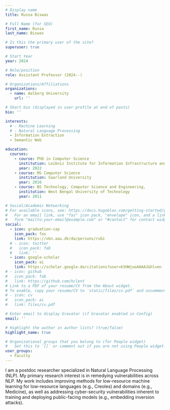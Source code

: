 ```yaml
---
# Display name
title: Russa Biswas

# Full Name (for SEO)
first_name: Russa
last_name: Biswas

# Is this the primary user of the site?
superuser: true

# Start Year
year: 2024

# Role/position
role: Assistant Professor (2024--)

# Organizations/Affiliations
organizations:
  - name: Aalborg University
    url: ''

# Short bio (displayed in user profile at end of posts)
bio: ''

interests:
  # - Machine Learning
  # - Natural Language Processing
  - Information Extraction
  - Semantic Web

education:
  courses:
    - course: PhD in Computer Science
      institution: Leibniz Institute for Information Infrastructure and Karlsruhe Institute of Technology (KIT)
      year: 2022
    - course: MS Computer Science
      institution: Saarland University
      year: 2016
    - course: BS Technology, Computer Science and Engineering,
      institution: West Bengal University of Technology
      year: 2011

# Social/Academic Networking
# For available icons, see: https://docs.hugoblox.com/getting-started/page-builder/#icons
#   For an email link, use "fas" icon pack, "envelope" icon, and a link in the
#   form "mailto:your-email@example.com" or "#contact" for contact widget.
social:
  - icon: graduation-cap
    icon_pack: fas
    link: https://vbn.aau.dk/da/persons/rubi
  # - icon: twitter
  #   icon_pack: fab
  #   link: ''
  - icon: google-scholar
    icon_pack: ai
    link: https://scholar.google.de/citations?user=kSHWjuoAAAAJ&hl=en
# - icon: github
#   icon_pack: fab
#   link: https://github.com/hclent
# Link to a PDF of your resume/CV from the About widget.
# To enable, copy your resume/CV to `static/files/cv.pdf` and uncomment the lines below.
# - icon: cv
#   icon_pack: ai
#   link: files/cv.pdf

# Enter email to display Gravatar (if Gravatar enabled in Config)
email: ''

# Highlight the author in author lists? (true/false)
highlight_name: true

# Organizational groups that you belong to (for People widget)
#   Set this to `[]` or comment out if you are not using People widget.
user_groups:
  - Faculty
---
```


I am a postdoc researcher specialized in Natural Language Processing (NLP). My primary research interest is in remedying vulnerabilities across NLP. My work includes improving methods for low-resource machine learning for low-resource languages (e.g., Creoles) and domains (e.g., Medicine), as well as addressing cyber-security vulnerabilities inherent to training and deploying public-facing models (e.g., embedding inversion attacks).
